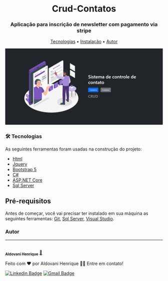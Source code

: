 <div align="center">
  <h1>Crud-Contatos</h1>
</div>

<h3 align="center">
 Aplicação para inscrição de newsletter com pagamento via stripe
</h3>

<p align="center">
 <a href="#tecnologias">Tecnologias</a> • 
 <a href="#instalacao">Instalação</a> • 
 <a href="#autor">Autor</a>

</p>


<div align="center">
<img src="./.github/tela.png" alt="tela inicial"/>

</div>


<div id="tecnologias">

### 🛠 Tecnologias

As seguintes ferramentas foram usadas na construção do projeto:

- [Html](https://developer.mozilla.org/pt-BR/docs/Web/HTML)
- [Jquery](https://jquery.com/)
- [Bootstrap 5](https://getbootstrap.com/docs/5.0/getting-started/introduction/)
- [C#](https://docs.microsoft.com/pt-br/dotnet/csharp/)
- [ASP.NET Core](https://docs.microsoft.com/pt-br/aspnet/core/?view=aspnetcore-6.0)
- [Sql Server](https://www.microsoft.com/pt-br/sql-server/sql-server-downloads)
  
</div>
<div id="instalacao">

## Pré-requisitos

Antes de começar, você vai precisar ter instalado em sua máquina as seguintes ferramentas:
[Git](https://git-scm.com),
[Sql Server](https://www.microsoft.com/pt-br/sql-server/sql-server-downloads),
[Visual Studio](https://visualstudio.microsoft.com/pt-br/downloads/).




</div>
<div id="autor">

### Autor

---

<a href="https://links-aldovani.netlify.app/">
 <img style="border-radius: 50%;" src="https://github.com/aldovani.png" width="100px;" alt=""/>
 <br />
 <sub><b>Aldovani Henrique</b></sub></a> <a href="https://links-aldovani.netlify.app/" >🚀</a>

Feito com ❤️ por Aldovani Henrique 👋🏻 Entre em contato!

[![Linkedin Badge](https://img.shields.io/badge/-Aldovani-blue?style=flat-square&logo=Linkedin&logoColor=white&link=https://www.linkedin.com/in/tgmarinho/)](https://www.linkedin.com/in/aldovani-henrique-da-costa-2a460b21a/)
[![Gmail Badge](https://img.shields.io/badge/-aldovanihcosta@gmail.com-c14438?style=flat-square&logo=Gmail&logoColor=white&link=mailto:tgmarinho@gmail.com)](mailto:aldovanihcosta@gmail.com)

</div>
